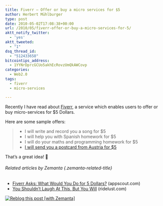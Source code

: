 ```yaml
---
title: Fiverr – Offer or buy a micro services for $5
author: Herbert Mühlburger
type: post
date: 2010-05-02T17:08:38+00:00
url: /2010/05/fiverr-offer-or-buy-a-micro-services-for-5/
aktt_notify_twitter:
  - 'yes'
aktt_tweeted:
  - "1"
dsq_thread_id:
  - "512433658"
bitcointips_address:
  - 1YYNrDprcGCUo5akhEcRovzUmQkAWCovp
categories:
  - Web2.0
tags:
  - fiverr
  - micro-services

---
```

Recently I have read about <a title="Fiverr" href="http://www.fiverr.com/" target="_blank">Fiverr</a>, a service which enables users to offer or buy micro-services for $5 Dollars.

Here are some sample offers:

>   * I will write and record you a song for $5
>   * I will help you with Spanish homework for $5
>   * I will do your maths and programming homework for $5
>   * <a title="I will send you a postcard from Austria for $5" href="http://www.fiverr.com/users/muehlburger/gigs/send-you-a-postcard-from-austria" target="_blank">I will send you a postcard from Austria for $5</a>

That&#8217;s a great idea! 🙂

> 
###### Related articles by Zemanta {.zemanta-related-title}

<ul class="zemanta-article-ul">
  <li class="zemanta-article-ul-li">
    <a href="http://www.appscout.com/2010/03/fiverr_asks_what_you_would_do.php">Fiverr Asks: What Would You Do for 5 Dollars?</a> (appscout.com)
  </li>
  <li class="zemanta-article-ul-li">
    <a href="http://www.ridelust.com/you-shouldnt-laugh-at-this-but-you-will/">You Shouldn&#8217;t Laugh At This, But You Will</a> (ridelust.com)
  </li>
</ul>

<div class="zemanta-pixie">
  <a class="zemanta-pixie-a" title="Reblog this post [with Zemanta]" href="http://reblog.zemanta.com/zemified/9aff372a-a647-4080-a942-5262bd7ed7e4/"><img class="zemanta-pixie-img" src="http://img.zemanta.com/reblog_e.png?x-id=9aff372a-a647-4080-a942-5262bd7ed7e4" alt="Reblog this post [with Zemanta]" /></a><span class="zem-script more-related pretty-attribution"></span>
</div>